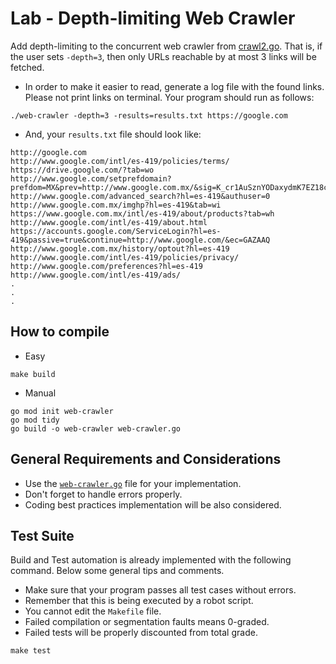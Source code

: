 Lab - Depth-limiting Web Crawler
================================

Add depth-limiting to the concurrent web crawler from [crawl2.go](https://github.com/CodersSquad/hello-gophers/blob/master/src/crawl2.go).
That is, if the user sets `-depth=3`, then only URLs reachable by at most 3 links will be fetched.

- In order to make it easier to read, generate a log file with the found links. Please not print links on terminal. Your program should run as follows:

```
./web-crawler -depth=3 -results=results.txt https://google.com
```

- And, your `results.txt` file should look like:

```
http://google.com
http://www.google.com/intl/es-419/policies/terms/
https://drive.google.com/?tab=wo
http://www.google.com/setprefdomain?prefdom=MX&prev=http://www.google.com.mx/&sig=K_cr1AuSznYODaxydmK7EZ18czXcc%3D
http://www.google.com/advanced_search?hl=es-419&authuser=0
http://www.google.com.mx/imghp?hl=es-419&tab=wi
https://www.google.com.mx/intl/es-419/about/products?tab=wh
http://www.google.com/intl/es-419/about.html
https://accounts.google.com/ServiceLogin?hl=es-419&passive=true&continue=http://www.google.com/&ec=GAZAAQ
http://www.google.com.mx/history/optout?hl=es-419
http://www.google.com/intl/es-419/policies/privacy/
http://www.google.com/preferences?hl=es-419
http://www.google.com/intl/es-419/ads/
.
.
.
```

How to compile
--------------

- Easy
```
make build
```

- Manual
```
go mod init web-crawler
go mod tidy
go build -o web-crawler web-crawler.go
```


General Requirements and Considerations
---------------------------------------
- Use the [`web-crawler.go`](./web-crawler.go) file for your implementation.
- Don't forget to handle errors properly.
- Coding best practices implementation will be also considered.


Test Suite
----------
Build and Test automation is already implemented with the following command. Below some general tips and comments.

- Make sure that your program passes all test cases without errors.
- Remember that this is being executed by a robot script.
- You cannot edit the `Makefile` file.
- Failed compilation or segmentation faults means 0-graded.
- Failed tests will be properly discounted from total grade.

```
make test
```
